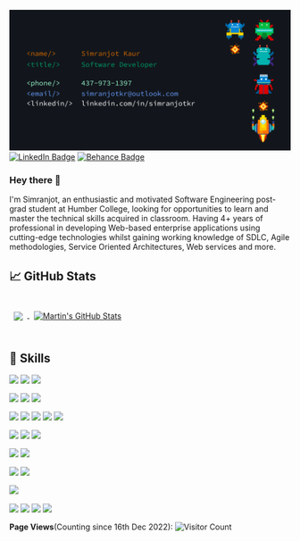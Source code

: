 [![Header](./assets/GithubBanner.png "Header")](https://github.com/simranjotkr/)
[![LinkedIn Badge](https://img.shields.io/badge/LinkedIn-Profile-informational?style=flat&logo=linkedin&logoColor=white&color=0D76A8)](https://www.linkedin.com/in/simranjotkr/)
[![Behance Badge](https://img.shields.io/badge/Behance-Profile-informational?style=flat&logo=behance&logoColor=white&color=0D76A8)](https://www.behance.com/in/simranjotkr/)

### Hey there 👋

I'm Simranjot, an enthusiastic and motivated Software Engineering post-grad student at Humber College,
looking for opportunities to learn and master the technical skills acquired in classroom. Having 4+ years of professional in developing Web-based enterprise applications using cutting-edge technologies whilst gaining working knowledge of SDLC, Agile methodologies, Service Oriented Architectures, Web services and more.


## &#x1f4c8; GitHub Stats

<br>

<a href="https://github.com/simranjotkr">
  <img align="center" style="margin:0.5rem" src="https://github-readme-stats.vercel.app/api/top-langs/?username=simranjotkr&hide=html,css&title_color=ffffff&text_color=c9cacc&icon_color=4AB197&bg_color=1A2B34" />
</a>

<a href="https://github.com/simranjotkr">
  <img align="center" style="margin:0.5rem" src="https://github-readme-stats.vercel.app/api?username=simranjotkr&show_icons=true&line_height=27&count_private=true&title_color=ffffff&text_color=c9cacc&icon_color=4AB097&bg_color=1A2B34" alt="Martin's GitHub Stats" />
</a>

<br>
<br>

## 💼 Skills
<!--Operating Systems -->
![](https://img.shields.io/badge/OperatingSystem-Windows-informational?style=flat&logo=Windows&logoColor=white&color=4AB197)
![](https://img.shields.io/badge/OperatingSystem-Linux-informational?style=flat&logo=Linux&logoColor=white&color=4AB197)
![](https://img.shields.io/badge/OperatingSystem-macOS-informational?style=flat&logo=macOS&logoColor=white&color=4AB197)
<!--Programming Languages-->
![](https://img.shields.io/badge/Code-JavaScript-informational?style=flat&logo=JavaScript&logoColor=white&color=4AB197)
![](https://img.shields.io/badge/Code-Java-informational?style=flat&logo=Java&logoColor=white&color=4AB197)
![](https://img.shields.io/badge/Code-C++-informational?style=flat&logo=C++&logoColor=white&color=4AB197)
<!--Web Technologies-->
![](https://img.shields.io/badge/WebTechnologies-HTML-informational?style=flat&logo=HTML5&logoColor=white&color=4AB197)
![](https://img.shields.io/badge/WebTechnologies-CSS-informational?style=flat&logo=CSS3&logoColor=white&color=4AB197)
![](https://img.shields.io/badge/WebTechnologies-SASS-informational?style=flat&logo=SASS&logoColor=white&color=4AB197)
![](https://img.shields.io/badge/WebTechnologies-Bootstrap-informational?style=flat&logo=BootStrap&logoColor=white&color=4AB197)
![](https://img.shields.io/badge/WebTechnologies-React-informational?style=flat&logo=React&logoColor=white&color=4AB197)
<!--Version Control-->
![](https://img.shields.io/badge/VersionControl-Git-informational?style=flat&logo=Git&logoColor=white&color=4AB197)
![](https://img.shields.io/badge/VersionControl-IBM_Rational_Clearcase-informational?style=flat&logo=IBM_Rational_Clearcase&logoColor=white&color=4AB197)
![](https://img.shields.io/badge/VersionControl-SVN-informational?style=flat&logo=SVN&logoColor=white&color=4AB197)
<!--Database -->
![](https://img.shields.io/badge/Database-MySQL-informational?style=flat&logo=MySQL&logoColor=white&color=4AB197)
![](https://img.shields.io/badge/Database-OracleSQL-informational?style=flat&logo=Oracle&logoColor=white&color=4AB197)
<!-- Teasting Tools-->
![](https://img.shields.io/badge/TestingTools-Mockito-informational?style=flat&logo=Mockito&logoColor=white&color=4AB197)
![](https://img.shields.io/badge/TestingTools-HP_ALM-informational?style=flat&logo=HP_ALM&logoColor=white&color=4AB197)
<!-- Automation-->
![](https://img.shields.io/badge/Automation-Jenkins-informational?style=flat&logo=Jenkins&logoColor=white&color=4AB197)
<!-- Graphic Desiging-->
![](https://img.shields.io/badge/GraphicDesiging-Adobe_Illustrator-informational?style=flat&logo=Adobe_Illustrator&logoColor=white&color=4AB197)
![](https://img.shields.io/badge/GraphicDesiging-Adobe_Photoshop-informational?style=flat&logo=Adobe_Photoshop&logoColor=white&color=4AB197)
![](https://img.shields.io/badge/GraphicDesiging-Wondershare_Filmora-informational?style=flat&logo=Wondershare_Filmora&logoColor=white&color=4AB197)
![](https://img.shields.io/badge/GraphicDesiging-Coral_Draw-informational?style=flat&logo=Coral_draw&logoColor=white&color=4AB197)

**Page Views**(Counting since 16th Dec 2022): ![Visitor Count](https://profile-counter.glitch.me/atapas/count.svg)
